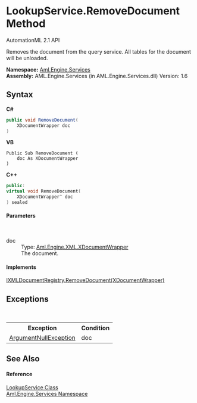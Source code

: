 # LookupService.RemoveDocument Method 
AutomationML 2.1 API 

Removes the document from the query service. All tables for the document will be unloaded.

**Namespace:**&nbsp;<a href="N_Aml_Engine_Services">Aml.Engine.Services</a><br />**Assembly:**&nbsp;AML.Engine.Services (in AML.Engine.Services.dll) Version: 1.6

## Syntax

**C#**<br />
``` C#
public void RemoveDocument(
	XDocumentWrapper doc
)
```

**VB**<br />
``` VB
Public Sub RemoveDocument ( 
	doc As XDocumentWrapper
)
```

**C++**<br />
``` C++
public:
virtual void RemoveDocument(
	XDocumentWrapper^ doc
) sealed
```


#### Parameters
&nbsp;<dl><dt>doc</dt><dd>Type: <a href="T_Aml_Engine_XML_XDocumentWrapper">Aml.Engine.XML.XDocumentWrapper</a><br />The document.</dd></dl>

#### Implements
<a href="M_Aml_Engine_Services_Interfaces_IXMLDocumentRegistry_RemoveDocument">IXMLDocumentRegistry.RemoveDocument(XDocumentWrapper)</a><br />

## Exceptions
&nbsp;<table><tr><th>Exception</th><th>Condition</th></tr><tr><td><a href="https://docs.microsoft.com/dotnet/api/system.argumentnullexception" target="_parent" rel="noopener noreferrer">ArgumentNullException</a></td><td>doc</td></tr></table>

## See Also


#### Reference
<a href="T_Aml_Engine_Services_LookupService">LookupService Class</a><br /><a href="N_Aml_Engine_Services">Aml.Engine.Services Namespace</a><br />